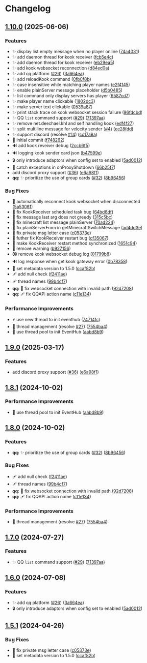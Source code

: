 # Changelog

## [1.10.0](https://github.com/fjfchfhfc/ChatHub/compare/v1.9.0...v1.10.0) (2025-06-06)


### Features

* :sparkles: display list empty message when no player online ([74a4031](https://github.com/fjfchfhfc/ChatHub/commit/74a4031ffdf8d36d41717c0ca80cfd48a85ec9ce))
* ✨ add daemon thread for kook receiver ([fcb5e4c](https://github.com/fjfchfhfc/ChatHub/commit/fcb5e4c2c534f362f49ad3bb0c7e5516542add2a))
* ✨ add daemon thread for kook receiver ([eb29ea5](https://github.com/fjfchfhfc/ChatHub/commit/eb29ea5223624bee5314bc7ed1d4828dd891d1f1))
* ✨ add kook websocket reconnection ([d84ed0a](https://github.com/fjfchfhfc/ChatHub/commit/d84ed0ae03bcb27786ad4e225937f2964aa9bcd8))
* ✨ add qq platform ([#26](https://github.com/fjfchfhfc/ChatHub/issues/26)) ([3a664ea](https://github.com/fjfchfhfc/ChatHub/commit/3a664ea8e72af2fe4a1dabe9e4650ab743c1f1a8))
* ✨ add reloadKook command ([0fb0f8b](https://github.com/fjfchfhfc/ChatHub/commit/0fb0f8b50b5909ec70113cbdcf3ca67523b6d8bb))
* ✨ case insensitive while matching player names ([e2f4145](https://github.com/fjfchfhfc/ChatHub/commit/e2f41456642a597a032c664d2055e60f25cc82c5))
* ✨ enable plainServer message placeholder ([d5b0485](https://github.com/fjfchfhfc/ChatHub/commit/d5b04852026c6dcd481cbe4e9fed922a8428f173))
* ✨ list command only display servers has player ([6587cd7](https://github.com/fjfchfhfc/ChatHub/commit/6587cd7145552fc1af182d4c51be75d14d8ef15e))
* ✨ make player name clickable ([1802dc3](https://github.com/fjfchfhfc/ChatHub/commit/1802dc317e7b0101c4bd7e246b95d850f0abdc01))
* ✨ make server text clickable ([0539a87](https://github.com/fjfchfhfc/ChatHub/commit/0539a878e6b18dee3a2d0ebc4bed720d662c713d))
* ✨ print stack trace on kook websocket session failure ([86fdcbd](https://github.com/fjfchfhfc/ChatHub/commit/86fdcbdffe87ead69c884a4539b6501bb7b8d54d))
* ✨ QQ `list` command  support ([#29](https://github.com/fjfchfhfc/ChatHub/issues/29)) ([71397aa](https://github.com/fjfchfhfc/ChatHub/commit/71397aa0083bd9df92820ac63442e1092e102bef))
* ✨ remove net.deechael.khl and self handling kook ([edf4f27](https://github.com/fjfchfhfc/ChatHub/commit/edf4f27dd10c21077af5665d22dc30afec9e051d))
* ✨ split multiline message for velocity sender ([#4](https://github.com/fjfchfhfc/ChatHub/issues/4)) ([ee28fdd](https://github.com/fjfchfhfc/ChatHub/commit/ee28fdda4d00f1c2c6bea2de4b2e0546699ff572))
* ✨ support discord (resolve [#14](https://github.com/fjfchfhfc/ChatHub/issues/14)) ([cc17a9a](https://github.com/fjfchfhfc/ChatHub/commit/cc17a9a6bf025f52633d5d047f3a4564715d6580))
* 🎉 initial commit ([f748262](https://github.com/fjfchfhfc/ChatHub/commit/f748262ada4318e7fd5e803c93f57ea99a816392))
* 🔊 add kook reveiver debug ([2ccb6f5](https://github.com/fjfchfhfc/ChatHub/commit/2ccb6f5a3a9e8367a733b12e38f7f0db5527d4e6))
* 🔊 logging kook sender card json ([b47599e](https://github.com/fjfchfhfc/ChatHub/commit/b47599eaf0c525abf96b63d14f90948fe4a67a16))
* 🔒️ only introduce adaptors when config set to enabled ([5ad0012](https://github.com/fjfchfhfc/ChatHub/commit/5ad0012a2933927c5e5541af3d86b07c8468efd2))
* 🥅 catch exceptions in onProxyShutdown ([66b25f7](https://github.com/fjfchfhfc/ChatHub/commit/66b25f7639dad4c63d6649345815d92ddc9f06e2))
* add discord proxy support ([#36](https://github.com/fjfchfhfc/ChatHub/issues/36)) ([e6a98f1](https://github.com/fjfchfhfc/ChatHub/commit/e6a98f144d5926f03710c3c0c8c8351485de5775))
* **qq:** ✨ prioritize the use of group cards ([#32](https://github.com/fjfchfhfc/ChatHub/issues/32)) ([8b96456](https://github.com/fjfchfhfc/ChatHub/commit/8b96456a77bef737f9cee3b99f33ec1ff9559d38))


### Bug Fixes

* 🐛 automatically reconnect kook websocket when disconnected ([5a53061](https://github.com/fjfchfhfc/ChatHub/commit/5a53061b48d9a3a0d2e0c509f6393d3c3a7d1607))
* 🐛 fix KookReceiver scheduled task bug ([64bd6df](https://github.com/fjfchfhfc/ChatHub/commit/64bd6df58edd5934cef6c15b1520e741180b9e52))
* 🐛 fix message last arg does not greedy ([315c5bc](https://github.com/fjfchfhfc/ChatHub/commit/315c5bc96d207d707d9fa1cdc31ef768643e06ee))
* 🐛 fix minecraft list message plainServer ([70ad224](https://github.com/fjfchfhfc/ChatHub/commit/70ad224552537d6dfe74e368a6f99618e728ae96))
* 🐛 fix plainServerFrom in getMinecraftSwitchMessage ([ad4dd3e](https://github.com/fjfchfhfc/ChatHub/commit/ad4dd3e91679f276f48f650b45ad7abb0b0ffc4a))
* 🐛 fix private msg letter case ([c05373e](https://github.com/fjfchfhfc/ChatHub/commit/c05373e638ce33965236472c0a3238f6c46ee3f6))
* 🐛 futher fix KookReceiver restart bug ([cf35067](https://github.com/fjfchfhfc/ChatHub/commit/cf35067b741716356bc4b8233ef5be6849e2cd6e))
* 🐛 make KookReceiver restart method synchronized ([1651c94](https://github.com/fjfchfhfc/ChatHub/commit/1651c94afac8c5c695088aea56b7a70e9cd22ae4))
* 🐛 remove warning ([b927156](https://github.com/fjfchfhfc/ChatHub/commit/b9271562c84ef889bb30879b6ce79f9d6db4d40d))
* 🔇 remove kook websocket debug log ([01799b8](https://github.com/fjfchfhfc/ChatHub/commit/01799b8cf71994d6216f5cd969a3e55b8a25c154))
* 🔊 log response when get kook gateway error ([0b78358](https://github.com/fjfchfhfc/ChatHub/commit/0b78358d9898366316c44de0aa43cd5974b53497))
* 🔖 set metadata version to 1.5.0 ([ccaf82b](https://github.com/fjfchfhfc/ChatHub/commit/ccaf82b8d055a1762c94ea6e3319b9e35d1c7efe))
* 🩹 add null check ([f2411ae](https://github.com/fjfchfhfc/ChatHub/commit/f2411aea1537a1aaa94e50e3628790cd4cf01ca9))
* 🩹 thread names ([99b4cf7](https://github.com/fjfchfhfc/ChatHub/commit/99b4cf75db9561e17b3f17d2555d10b74519a43d))
* **qq:** 🐛 fix websocket connection with invalid path ([92d7208](https://github.com/fjfchfhfc/ChatHub/commit/92d720889f348335ad48eb40514a3a5089254d2c))
* **qq:** 🩹 fix QQAPI action name ([c11e134](https://github.com/fjfchfhfc/ChatHub/commit/c11e134734bab16c6d8203c2c385b177be99b9aa))


### Performance Improvements

* ⚡️ use new thread to init eventhub ([74714fc](https://github.com/fjfchfhfc/ChatHub/commit/74714fce01471f40a88be65f8838fff1302f6ea8))
* 🧵 thread management (resolve [#27](https://github.com/fjfchfhfc/ChatHub/issues/27)) ([7554ba4](https://github.com/fjfchfhfc/ChatHub/commit/7554ba46359022d9d64f329d6355e048f3b71692))
* 🧵 use thread pool to init EventHub ([aabd8b9](https://github.com/fjfchfhfc/ChatHub/commit/aabd8b96189f402447c9d2fe5e1da9baa8f881aa))

## [1.9.0](https://github.com/AnzhiZhang/ChatHub/compare/v1.8.1...v1.9.0) (2025-03-17)


### Features

* add discord proxy support ([#36](https://github.com/AnzhiZhang/ChatHub/issues/36)) ([e6a98f1](https://github.com/AnzhiZhang/ChatHub/commit/e6a98f144d5926f03710c3c0c8c8351485de5775))

## [1.8.1](https://github.com/AnzhiZhang/ChatHub/compare/v1.8.0...v1.8.1) (2024-10-02)


### Performance Improvements

* 🧵 use thread pool to init EventHub ([aabd8b9](https://github.com/AnzhiZhang/ChatHub/commit/aabd8b96189f402447c9d2fe5e1da9baa8f881aa))

## [1.8.0](https://github.com/AnzhiZhang/ChatHub/compare/v1.7.0...v1.8.0) (2024-10-02)


### Features

* **qq:** ✨ prioritize the use of group cards ([#32](https://github.com/AnzhiZhang/ChatHub/issues/32)) ([8b96456](https://github.com/AnzhiZhang/ChatHub/commit/8b96456a77bef737f9cee3b99f33ec1ff9559d38))


### Bug Fixes

* 🩹 add null check ([f2411ae](https://github.com/AnzhiZhang/ChatHub/commit/f2411aea1537a1aaa94e50e3628790cd4cf01ca9))
* 🩹 thread names ([99b4cf7](https://github.com/AnzhiZhang/ChatHub/commit/99b4cf75db9561e17b3f17d2555d10b74519a43d))
* **qq:** 🐛 fix websocket connection with invalid path ([92d7208](https://github.com/AnzhiZhang/ChatHub/commit/92d720889f348335ad48eb40514a3a5089254d2c))
* **qq:** 🩹 fix QQAPI action name ([c11e134](https://github.com/AnzhiZhang/ChatHub/commit/c11e134734bab16c6d8203c2c385b177be99b9aa))


### Performance Improvements

* 🧵 thread management (resolve [#27](https://github.com/AnzhiZhang/ChatHub/issues/27)) ([7554ba4](https://github.com/AnzhiZhang/ChatHub/commit/7554ba46359022d9d64f329d6355e048f3b71692))

## [1.7.0](https://github.com/AnzhiZhang/ChatHub/compare/v1.6.0...v1.7.0) (2024-07-27)


### Features

* ✨ QQ `list` command  support ([#29](https://github.com/AnzhiZhang/ChatHub/issues/29)) ([71397aa](https://github.com/AnzhiZhang/ChatHub/commit/71397aa0083bd9df92820ac63442e1092e102bef))

## [1.6.0](https://github.com/AnzhiZhang/ChatHub/compare/v1.5.1...v1.6.0) (2024-07-08)


### Features

* ✨ add qq platform ([#26](https://github.com/AnzhiZhang/ChatHub/issues/26)) ([3a664ea](https://github.com/AnzhiZhang/ChatHub/commit/3a664ea8e72af2fe4a1dabe9e4650ab743c1f1a8))
* 🔒️ only introduce adaptors when config set to enabled ([5ad0012](https://github.com/AnzhiZhang/ChatHub/commit/5ad0012a2933927c5e5541af3d86b07c8468efd2))

## [1.5.1](https://github.com/AnzhiZhang/ChatHub/compare/v1.5.0...v1.5.1) (2024-04-26)


### Bug Fixes

* 🐛 fix private msg letter case ([c05373e](https://github.com/AnzhiZhang/ChatHub/commit/c05373e638ce33965236472c0a3238f6c46ee3f6))
* 🔖 set metadata version to 1.5.0 ([ccaf82b](https://github.com/AnzhiZhang/ChatHub/commit/ccaf82b8d055a1762c94ea6e3319b9e35d1c7efe))
